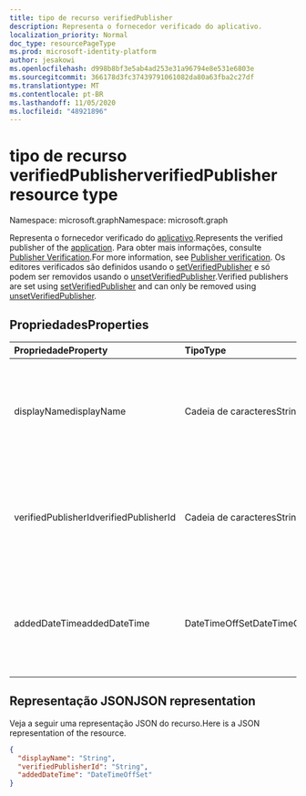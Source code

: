 ```yaml
---
title: tipo de recurso verifiedPublisher
description: Representa o fornecedor verificado do aplicativo.
localization_priority: Normal
doc_type: resourcePageType
ms.prod: microsoft-identity-platform
author: jesakowi
ms.openlocfilehash: d998b8bf3e5ab4ad253e31a96794e8e531e6803e
ms.sourcegitcommit: 366178d3fc37439791061082da80a63fba2c27df
ms.translationtype: MT
ms.contentlocale: pt-BR
ms.lasthandoff: 11/05/2020
ms.locfileid: "48921896"
---
```

# <a name="verifiedpublisher-resource-type"></a><span data-ttu-id="136f5-103">tipo de recurso verifiedPublisher</span><span class="sxs-lookup"><span data-stu-id="136f5-103">verifiedPublisher resource type</span></span>

<span data-ttu-id="136f5-104">Namespace: microsoft.graph</span><span class="sxs-lookup"><span data-stu-id="136f5-104">Namespace: microsoft.graph</span></span>

<span data-ttu-id="136f5-105">Representa o fornecedor verificado do [aplicativo](application.md).</span><span class="sxs-lookup"><span data-stu-id="136f5-105">Represents the verified publisher of the [application](application.md).</span></span> <span data-ttu-id="136f5-106">Para obter mais informações, consulte [Publisher Verification](/azure/active-directory/develop/publisher-verification-overview).</span><span class="sxs-lookup"><span data-stu-id="136f5-106">For more information, see [Publisher verification](/azure/active-directory/develop/publisher-verification-overview).</span></span> <span data-ttu-id="136f5-107">Os editores verificados são definidos usando o [setVerifiedPublisher](../api/application-setverifiedpublisher.md) e só podem ser removidos usando o [unsetVerifiedPublisher](../api/application-unsetverifiedpublisher.md).</span><span class="sxs-lookup"><span data-stu-id="136f5-107">Verified publishers are set using [setVerifiedPublisher](../api/application-setverifiedpublisher.md) and can only be removed using [unsetVerifiedPublisher](../api/application-unsetverifiedpublisher.md).</span></span>

## <a name="properties"></a><span data-ttu-id="136f5-108">Propriedades</span><span class="sxs-lookup"><span data-stu-id="136f5-108">Properties</span></span>

| <span data-ttu-id="136f5-109">Propriedade</span><span class="sxs-lookup"><span data-stu-id="136f5-109">Property</span></span> | <span data-ttu-id="136f5-110">Tipo</span><span class="sxs-lookup"><span data-stu-id="136f5-110">Type</span></span> | <span data-ttu-id="136f5-111">Descrição</span><span class="sxs-lookup"><span data-stu-id="136f5-111">Description</span></span> |
|:---------------|:--------|:----------|
|<span data-ttu-id="136f5-112">displayName</span><span class="sxs-lookup"><span data-stu-id="136f5-112">displayName</span></span>|<span data-ttu-id="136f5-113">Cadeia de caracteres</span><span class="sxs-lookup"><span data-stu-id="136f5-113">String</span></span>|<span data-ttu-id="136f5-114">O nome do editor verificado da conta do centro de parceria do fornecedor de aplicativos.</span><span class="sxs-lookup"><span data-stu-id="136f5-114">The verified publisher name from the app publisher's Partner Center account.</span></span>|
|<span data-ttu-id="136f5-115">verifiedPublisherId</span><span class="sxs-lookup"><span data-stu-id="136f5-115">verifiedPublisherId</span></span>|<span data-ttu-id="136f5-116">Cadeia de caracteres</span><span class="sxs-lookup"><span data-stu-id="136f5-116">String</span></span>| <span data-ttu-id="136f5-117">A ID do editor verificado da conta do centro de parceria do fornecedor de aplicativos.</span><span class="sxs-lookup"><span data-stu-id="136f5-117">The ID of the verified publisher from the app publisher's Partner Center account.</span></span> |
|<span data-ttu-id="136f5-118">addedDateTime</span><span class="sxs-lookup"><span data-stu-id="136f5-118">addedDateTime</span></span>|<span data-ttu-id="136f5-119">DateTimeOffSet</span><span class="sxs-lookup"><span data-stu-id="136f5-119">DateTimeOffSet</span></span>| <span data-ttu-id="136f5-120">O carimbo de data/hora da primeira adição ou atualização mais recente do editor verificado.</span><span class="sxs-lookup"><span data-stu-id="136f5-120">The timestamp when the verified publisher was first added or most recently updated.</span></span> |


## <a name="json-representation"></a><span data-ttu-id="136f5-121">Representação JSON</span><span class="sxs-lookup"><span data-stu-id="136f5-121">JSON representation</span></span>
<span data-ttu-id="136f5-122">Veja a seguir uma representação JSON do recurso.</span><span class="sxs-lookup"><span data-stu-id="136f5-122">Here is a JSON representation of the resource.</span></span>

<!-- {
  "blockType": "resource",
  "optionalProperties": [

  ],
  "@odata.type": "microsoft.graph.verifiedPublisher"
}-->

```json
{
  "displayName": "String",
  "verifiedPublisherId": "String",
  "addedDateTime": "DateTimeOffSet"
}

```


<!-- uuid: 7a355221-34dd-4579-9bdd-4c3e1909e1bb
2020-09-09 20:45:56 UTC -->
<!--
{
  "type": "#page.annotation",
  "description": "verifiedPublisher resource",
  "keywords": "",
  "section": "documentation",
  "tocPath": "",
  "suppressions": []
}
-->
